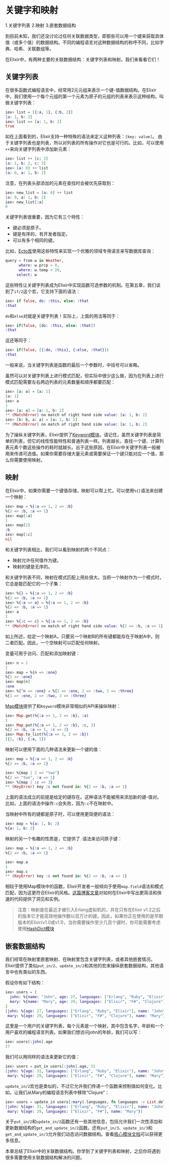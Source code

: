 # 关键字和映射

1.关键字列表
2.映射
3.嵌套数据结构

到目前未知，我们还没讨论过任何关联数据类型，即那些可以用一个键来获取具体值（或多个值）的数据结构。不同的编程语言对这种数据结构的称呼不同，比如字典、哈希、关联数组等。

在Elixir中，有两种主要的关联数据结构：关键字列表和映射。我们来看看它们！

## 关键字列表

在很多函数式编程语言中，经常用2元元组来表示一个键-值数据结构。在Elixir中，我们使用一个每个元组的第一个元素为原子的元组的列表来表示这种结构，叫做关键字列表：

```elixir
iex> list = [{:a, 1}, {:b, 2}]
[a: 1, b: 2]
iex> list == [a: 1, b: 2]
true
```

如在上面看到的，Elixir支持一种特殊的语法来定义这种列表：`[key: value]`。 由于关键字列表也是列表，所以对列表的所有操作对它也是可行的。比如，可以使用`++`来向关键字列表中添加新元素：

```elixir
iex> list ++ [c: 3]
[a: 1, b: 2, c: 3]
iex> [a: 0] ++ list
[a: 0, a: 1, b: 2]
```

注意，在列表头部添加的元素在查找时会被优先获取到：

```elixir
iex> new_list = [a: 0] ++ list
[a: 0, a: 1, b: 2]
iex> new_list[:a]
0
```

关键字列表很重要，因为它有三个特性：

* 键必须是原子。
* 键是有序的，有开发者指定。
* 可以有多个相同的键。

比如，[Ecto库](https://github.com/elixir-lang/ecto)使用这些特性来实现一个优雅的领域专用语言来写数据库查询：

```elixir
query = from w in Weather,
      where: w.prcp > 0,
      where: w.temp < 20,
     select: w
```

这些特性让关键字列表成为Elixir中实现函数可选参数的机制。在第五章，我们谈到了`if/2`这个宏，它支持下面的语法：

```elixir
iex> if false, do: :this, else: :that
:that
```

`do`和`else`对就是关键字列表！实际上，上面的用法等同于：

```elixir
iex> if(false, [do: :this, else: :that])
:that
```

这还等同于：

```elixir
iex> if(false, [{:do, :this}, {:else, :that}])
:that
```

一般来说，当关键字列表是函数的最后一个参数时，中括号可以省略。

虽然可以对关键字列表上进行模式匹配，但实际中很少这么做，因为在列表上进行模式匹配需要左右两边列表的元素数量和顺序都要匹配：

```elixir
iex> [a: a] = [a: 1]
[a: 1]
iex> a
1
iex> [a: a] = [a: 1, b: 2]
** (MatchError) no match of right hand side value: [a: 1, b: 2]
iex> [b: b, a: a] = [a: 1, b: 2]
** (MatchError) no match of right hand side value: [a: 1, b: 2]
```

为了操纵关键字列表，Elixir提供了[Keyword模块](https://hexdocs.pm/elixir/Keyword.html)。请记住，虽然关键字列表是简单的列表，但它的线性性能特性和普通列表一样。列表越长，查找一个键、计算列表元素个数这些操作的耗时就越长。出于这些原因，在Elixir中关键字列表一般被用来传递可选值。如果你需要存储大量元素或需要保证一个键只能对应一个值，那么你需要使用映射。

## 映射

在Elixir中，如果你需要一个键值存储，映射可以帮上忙。可以使用`%{}`语法来创建一个映射：

```elixir
iex> map = %{:a => 1, 2 => :b}
%{2 => :b, :a => 1}
iex> map[:a]
1
iex> map[2]
:b
iex> map[:c]
nil
```

和关键字列表相比，我们可以看到映射的两个不同点：

* 映射允许任何值作为键。
* 映射的键是无序的。

和关键字列表不同，映射在模式匹配上用处很大。当把一个映射作为一个模式时，它总是能匹配它的一个子集：

```elixir
iex> %{} = %{:a => 1, 2 => :b}
%{2 => :b, :a => 1}
iex> %{:a => a} = %{:a => 1, 2 => :b}
%{2 => :b, :a => 1}
iex> a
1
iex> %{:c => c} = %{:a => 1, 2 => :b}
** (MatchError) no match of right hand side value: %{2 => :b, :a => 1}
```
如上所述，给定一个映射A，只要另一个映射B的所有键都能存在于映射A中，则二者匹配。因此，一个空映射可以匹配任何映射。

变量可用于访问、匹配和添加映射键：

```elixir
iex> n = 1
1
iex> map = %{n => :one}
%{1 => :one}
iex> map[n]
:one
iex> %{^n => :one} = %{1 => :one, 2 => :two, 3 => :three}
%{1 => :one, 2 => :two, 3 => :three}
```

[Map模块](https://hexdocs.pm/elixir/Map.html)提供了和`Keyword`模块非常相似的API来操纵映射：

```elixir
iex> Map.get(%{:a => 1, 2 => :b}, :a)
1
iex> Map.put(%{:a => 1, 2 => :b}, :c, 3)
%{2 => :b, :a => 1, :c => 3}
iex> Map.to_list(%{:a => 1, 2 => :b})
[{2, :b}, {:a, 1}]
```

映射可以使用下面的几种语法来更新一个键的值：

```elixir
iex> map = %{:a => 1, 2 => :b}
%{2 => :b, :a => 1}

iex> %{map | 2 => "two"}
%{2 => "two", :a => 1}
iex> %{map | :c => 3}
** (KeyError) key :c not found in: %{2 => :b, :a => 1}
```

上面的语法成立的前提是给定的键存在。这种语法不能被用来添加新的键-值对。比如，上面的语法中操作`:c`会失败，因为`:c`不在映射中。

当映射中所有的键都是原子时，可以使用更简便的语法：

```elixir
iex> map = %{a: 1, b: 2}
%{a: 1, b: 2}
```

映射的另一个有趣的性质是，它提供了`.`语法来访问原子键：

```elixir
iex> map = %{:a => 1, 2 => :b}
%{2 => :b, :a => 1}

iex> map.a
1
iex> map.c
** (KeyError) key :c not found in: %{2 => :b, :a => 1}
```

相较于使用Map模块中的函数，Elixir开发者一般倾向于使用`map.field`语法和模式匹配，因为这更符合Elixir的风格。[这篇博客文章](http://blog.plataformatec.com.br/2014/09/writing-assertive-code-with-elixir/)对如何在Elixir中写出更简洁和快速的代码提供了洞见和实例。

> 注意：映射是在最近才被引入Erlang虚拟机的，并在只有在Elixir v1.2之后的版本它才能高效地操作数以百万计的键。因此，如果你正在使用的是早期版本的Elixir(v1.0或v1.1)，当你需要操作至少几百个键时，你可能需要考虑使用[HashDict模块](https://hexdocs.pm/elixir/HashDict.html)

## 嵌套数据结构

我们经常在映射里嵌套映射、在映射里包含关键字列表，或者其他嵌套情况。Elixir提供了类似`put_in/2`、`update_in/2`和其他的宏来操纵嵌套数据结构，其他语言中也有类似的东西。

假设你有如下结构：

```elixir
iex> users = [
  john: %{name: "John", age: 27, languages: ["Erlang", "Ruby", "Elixir"]},
  mary: %{name: "Mary", age: 29, languages: ["Elixir", "F#", "Clojure"]}
]
[john: %{age: 27, languages: ["Erlang", "Ruby", "Elixir"], name: "John"},
 mary: %{age: 29, languages: ["Elixir", "F#", "Clojure"], name: "Mary"}]
```

这里是一个用户的关键字列表，每个元素是一个映射，其中包含名字、年龄和一个用户喜欢的编程语言列表。如果我们想访问john的年龄，我们可以写：

```elixir
iex> users[:john].age
27
```

我们可以用同样的语法来更新它的值：

```elixir
iex> users = put_in users[:john].age, 31
[john: %{age: 31, languages: ["Erlang", "Ruby", "Elixir"], name: "John"},
 mary: %{age: 29, languages: ["Elixir", "F#", "Clojure"], name: "Mary"}]
```

`update_in/2`宏也是类似的，不过它允许我们传递一个函数来控制值如何变化。比如，让我们从Mary的编程语言列表中移除“Clojure”：

```elixir
iex> users = update_in users[:mary].languages, fn languages -> List.delete(languages, "Clojure") end
[john: %{age: 31, languages: ["Erlang", "Ruby", "Elixir"], name: "John"},
 mary: %{age: 29, languages: ["Elixir", "F#"], name: "Mary"}]
```

关于`put_in/2`和`update_in/2`函数还有一些其他信息，包括允许我们一次性添加和更新数据结构的`get_and_update_in/2`函数。还有`put_in/3`、`update_in/3`和`get_and_update_in/3`允许我们动态访问数据结构。查看[核心模块文档](https://hexdocs.pm/elixir/Kernel.html)可以获得更多信息。

本章总结了Elixir中的关联数据结构。你学到了关键字列表和映射，之后你将遇到很多需要使用关联数据结构解决的问题。
